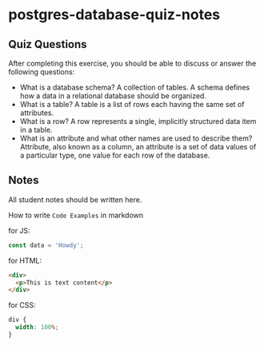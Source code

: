 # postgres-database-quiz-notes

## Quiz Questions

After completing this exercise, you should be able to discuss or answer the following questions:

- What is a database schema?
  A collection of tables. A schema defines how a data in a relational database should be organized.
- What is a table?
  A table is a list of rows each having the same set of attributes.
- What is a row?
  A row represents a single, implicitly structured data item in a table.
- What is an attribute and what other names are used to describe them?
  Attribute, also known as a column, an attribute is a set of data values of a particular type, one value for each row of the database.

## Notes

All student notes should be written here.

How to write `Code Examples` in markdown

for JS:

```javascript
const data = 'Howdy';
```

for HTML:

```html
<div>
  <p>This is text content</p>
</div>
```

for CSS:

```css
div {
  width: 100%;
}
```
